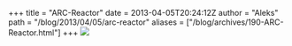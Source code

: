 +++
title = "ARC-Reactor"
date = 2013-04-05T20:24:12Z
author = "Aleks"
path = "/blog/2013/04/05/arc-reactor"
aliases = ["/blog/archives/190-ARC-Reactor.html"]
+++
![](/media/ARC-Reactor1.jpg)
